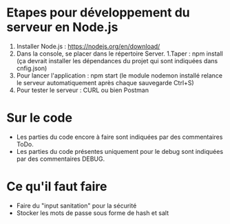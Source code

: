 # Etapes pour développement du serveur en Node.js

1. Installer Node.js : https://nodejs.org/en/download/
1. Dans la console, se placer dans le répertoire Server.
1.Taper : npm install (ça devrait installer les dépendances du projet qui sont indiquées dans cnfig.json)
1. Pour lancer l'application : npm start (le module nodemon installé relance le serveur automatiquement après chaque sauvegarde Ctrl+S)
1. Pour tester le serveur : CURL ou bien Postman

# Sur le code

* Les parties du code encore à faire sont indiquées par des commentaires ToDo.
* Les parties du code présentes uniquement pour le debug sont indiquées par des commentaires DEBUG.

# Ce qu'il faut faire

* Faire du "input sanitation" pour la sécurité
* Stocker les mots de passe sous forme de hash et salt
